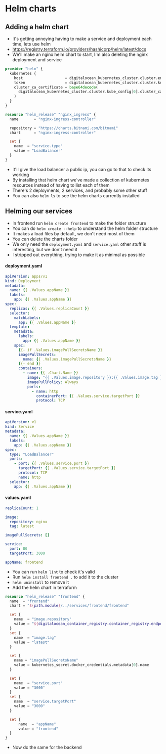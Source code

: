 # Helm charts

## Adding a helm chart
- It's getting annoying having to make a service and deployment each time, lets use helm
- https://registry.terraform.io/providers/hashicorp/helm/latest/docs
- We'll make an nginx helm chart to start, I'm also deleting the nginx deployment and service
```terraform
provider "helm" {
  kubernetes {
    host                   = digitalocean_kubernetes_cluster.cluster.endpoint
    token                  = digitalocean_kubernetes_cluster.cluster.kube_config[0].token
    cluster_ca_certificate = base64decode(
      digitalocean_kubernetes_cluster.cluster.kube_config[0].cluster_ca_certificate
    )
  }
}

resource "helm_release" "nginx_ingress" {
  name       = "nginx-ingress-controller"

  repository = "https://charts.bitnami.com/bitnami"
  chart      = "nginx-ingress-controller"

  set {
    name  = "service.type"
    value = "LoadBalancer"
  }
}
```
- It'll give the load balancer a public ip, you can go to that to check its working
- By installing that helm chart we've made a collection of kubernetes resources instead of having to list each of them
- There's 2 deployments, 2 services, and probably some other stuff
- You can also `helm ls` to see the helm charts currently installed

## Helming our services
- In frontend run `helm create frontend` to make the folder structure
- You can do `helm create --help` to understand the helm folder structure
- It makes a load files by default, we don't need most of them
- You can delete the charts folder
- We only need the `deployment.yaml` and `service.yaml` other stuff is interesting, but we don't need it
- I stripped out everything, trying to make it as minimal as possible
#### deployment.yaml
```yaml
apiVersion: apps/v1
kind: Deployment
metadata:
  name: {{ .Values.appName }}
  labels:
    app: {{ .Values.appName }}
spec:
  replicas: {{ .Values.replicaCount }}
  selector:
    matchLabels:
      app: {{ .Values.appName }}
  template:
    metadata:
      labels:
        app: {{ .Values.appName }}
    spec:
      {{- if .Values.imagePullSecretsName }}
      imagePullSecrets:
        name: {{ .Values.imagePullSecretsName }}
      {{- end }}
      containers:
        - name: {{ .Chart.Name }}
          image: "{{ .Values.image.repository }}:{{ .Values.image.tag }}"
          imagePullPolicy: Always
          ports:
            - name: http
              containerPort: {{ .Values.service.targetPort }}
              protocol: TCP
```
#### service.yaml
```yaml
apiVersion: v1
kind: Service
metadata:
  name: {{ .Values.appName }}
  labels:
    app: {{ .Values.appName }}
spec:
  type: "LoadBalancer"
  ports:
    - port: {{ .Values.service.port }}
      targetPort: {{ .Values.service.targetPort }}
      protocol: TCP
      name: http
  selector:
    app: {{ .Values.appName }}
```
#### values.yaml
```yaml
replicaCount: 1

image:
  repository: nginx
  tag: latest

imagePullSecrets: []

service:
  port: 80
  targetPort: 3000

appName: frontend
```
- You can run `helm lint` to check it's valid
- Run `helm install frontend .` to add it to the cluster
- `helm uninstall` to remove it
- Add the helm chart in terraform
```terraform
resource "helm_release" "frontend" {
  name  = "frontend"
  chart = "${path.module}/../services/frontend/frontend"

  set {
    name  = "image.repository"
    value = "${digitalocean_container_registry.container_registry.endpoint}/frontend"
  }
  set {
    name  = "image.tag"
    value = "latest"
  }

  set {
    name = "imagePullSecretsName"
    value = kubernetes_secret.docker_credentials.metadata[0].name
  }

  set {
    name  = "service.port"
    value = "3000"
  }
  set {
    name  = "service.targetPort"
    value = "3000"
  }

  set {
      name  = "appName"
      value = "frontend"
  }
}
```
- Now do the same for the backend